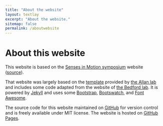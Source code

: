 ```yaml
---
title: "About the website"
layout: textlay
excerpt: "About the website."
sitemap: false
permalink: /aboutwebsite
---
```


# About this website

This website is based on the [Senses in Motion symposium](https://sensesinmotion.org/) website ([source](https://github.com/znamlab/senses-in-motion)).

That website was largely based on the [template](https://github.com/mpa139/allanlab)
provided by [the Allan lab](http://www.allanlab.org/) and includes some code
adapted from the website of [the Bedford lab](https://bedford.io/). It is powered
by [Jekyll](https://jekyllrb.com) and uses some [Bootstrap](http://www.getbootstrap.com),
[Bootswatch](http://www.bootswatch.com), and [Font Awesome](https://fontawesome.com/).

The source code for this website maintained on [GitHub](https://github.com/pgleeson/openneurolab)
for version control and is freely available under MIT license.  The website is hosted on
[GitHub Pages](https://pages.github.com/).
